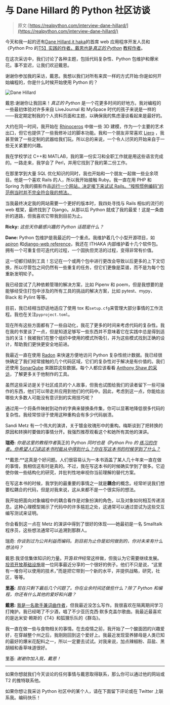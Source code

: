 # 与 Dane Hillard 的 Python 社区访谈

> 原文:[https://realpython.com/interview-dane-hillard/](https://realpython.com/interview-dane-hillard/)

今天和我一起的还有[Dane Hillard](https://realpython.com/team/dhillard/),[it haka](https://www.ithaka.org)的首席 web 应用程序开发人员和《Python Pro 的[T5】实践的作者。戴恩也是*真正的 Python*](https://realpython.com/asins/1617296082/) [教程作者](https://realpython.com/team/dhillard/)。

在这次采访中，我们讨论了各种主题，包括代码复杂性、Python 包维护和爆米花。事不宜迟，让我们欢迎戴恩。

谢谢你参加我的采访，戴恩。我想以我们对所有来宾一样的方式开始:你是如何开始编程的，你是什么时候开始使用 Python 的？

![Dane Hillard](../Images/7d6d2940043c0d9037cf56063696011b.png)

戴恩:谢谢你让我回来！*真正的 Python* 是一个花更多时间的好地方。我对编程的一些最初体验对许多来自 LiveJournal 和 MySpace 时代的孩子来说是一样的——我定期定制我的个人资料页面和主题，以确保我的焦虑漫谈看起来是最好的。

大约在同一时间，我开始在 [Rhinoceros](https://www.rhino3d.com/) 中做一些 3D 建模，作为一个主要的艺术出口，但它也提供了一些我修补过的脚本功能。我和一个朋友非常喜欢 [Liero](https://en.wikipedia.org/wiki/Liero) ，我甚至做了一些定制的武器给我们玩。所以总的来说，一个令人讨厌的开始来自于一些无关紧要的兴趣。

我在学校学过 C++和 MATLAB，我的第一份实习和全职工作就是用这些语言完成的。一路走来，我学会了 Perl，并用它找到了我的第二份工作。

在那里学到大量 SQL 优化知识的同时，我也开始和一个朋友一起做一些业余项目。他是一个喜欢 Rails 的人，所以我开始接触 Ruby。我一直在用 PHP 和 Spring 为我的摄影作品[运行一个网站，决定接下来试试 Rails。“按照惯例编码”的范例当时并不完全符合我的想法。](https://www.danehillard.com)

当我最终决定我的网站需要一个更好的版本时，我四处寻找与 Rails 相似的流行的 web 框架，最终找到了 Django。从那以后 Python 就成了我的最爱！这是一条曲折的道路，但我喜欢它带我到目前为止。

**Ricky:** *这些天你最感兴趣的 Python 话题是什么？*

**Dane:** Python 包维护是我最近的一个重点。我维护着几个小型开源项目，如 [apiron](https://github.com/ithaka/apiron) 和[django-web reference](https://github.com/easy-as-python/django-webmention)，我还在 ITHAKA 内部维护着十几个软件包。拥有一个可重复但可迭代的过程，一个固执但灵活的过程，变得非常有价值。

这一切都归结到工具！忘记在一个或两个包中进行更改会导致以后更多的上下文切换，所以尽管包之间仍然有一些重复的任务，但它们更像是菜谱，而不是为每个包重新发明轮子。

我已经尝试了几种依赖管理的解决方案，比如 Pipenv 和 poem，但是我想要的是能够经受住打包中涉及的所有工具的挑战的解决方案，比如 pytest、mypy、Black 和 Pylint 等等。

目前，我已经相当舒适地适应了使用 tox 和`setup.cfg`来管理大部分事情的工作流程。我也在关注`pyproject.toml`。

现在所有这些方面都有了一些自动化，我花了更多的时间来考虑代码的复杂性。我在我的书里谈了一点，但是知道足够写一些东西并不意味着它在实践中总是得到适当的关注！我被我们在整个组织中使用的模式所吸引，并为这些模式找到正确的设计，帮助我们更快更安全地前进。

我最近一直在使用 [Radon](https://radon.readthedocs.io/en/latest/) 来快速方便地访问 Python 复杂性统计数据。我已经很快确定了我们经常接触的几个代码区域，它们的复杂性对于解决是有价值的。我们还使用 [SonarQube](https://www.sonarqube.org/) 来跟踪这些数据。每个人都应该看看 [Anthony Shaw 的采访](https://realpython.com/interview-anthony-shaw/)，了解更多关于他制作的工具。

虽然这些采访是关于社区成员的个人故事，但我也试图给我们的读者留下一些可操作的东西，他们可以带走并应用到他们的代码中。因此，考虑到这一点，你能给出哪些大多数人可能没有意识到的实用技巧呢？

通过用一个将条件映射到动作的字典来替换条件集，你可以显著地降低很多代码的复杂性。我经常惊讶于使用这种重构会有多少代码崩溃。

Sandi Metz 有一个伟大的演讲，关于镀金玫瑰形中的重构。梅斯谈到了把转换的原因和转换时要做的事情分开。我强烈推荐观看这个和她所有其他的演讲。

**瑞奇:** *你是这里的教程作者*真正的 Python *同时也是《Python Pro *的* [练习的作者。你希望人们读这本书时能从中得到什么？你在写这本书的时候学到了什么？](https://thepythonpro.com)*

**戴恩:**这真是个好问题。人们很容易认为一本书涵盖了某人几十年来一直在做的事情，我相信这有时是真的。不过，我在写这本书的时候确实学到了很多。它迫使你做一些结构化的研究，并批判性地审视你当前理解的替代方案。

在写这本书的时候，我学到的最重要的事情之一就是**耦合**的概念。经常听说我们想要松耦合的代码，但是对我来说，这从来都不是一个很实际的想法。

我开始把面向对象编程中的耦合看作是对象扮演的角色，以及对象如何相互传递消息。这种心理模型揭示了代码中的许多尴尬之处，这通常可以通过尝试为这些交互编写测试来证明。

你会看到这一点在 Metz 的演讲中得到了很好的体现——她最初是一名 Smalltalk 程序员，这些想法通常可以追溯到那群人。

瑞奇: *你谈到过为公共利益而编码。到目前为止你是如何做到的，你对未来有什么想法吗？*

戴恩:我坚信集体知识的力量。开源*软件*经常这样做，但我认为它需要继续发展。[投资开放基础设施](https://investinopen.org)是一位同事最近分享的一个很好的例子。他们不只是说，“这里有一堆你可以使用的技术，”而是把它带到一个新的水平，并提供战略，研究，社区，等等。

**里基:** *现在只剩下最后几个问题了。你在业余时间还做些什么？除了 Python 和编程，你还有什么其他的爱好和兴趣？*

**戴恩:** [我是一名歌手兼词曲作者](https://littleleviathan.com/)，但我最近没怎么写作。我很喜欢在隔离期间学习打掩护。我已经喝了不少酒，唱了不少亚历克西·默多克盖尔歌曲。我最近最喜欢的是达米安·赖斯的《T4》和狐狸乐队的《群岛》。

我一直在做一些与食物相关的事情。在去疫情之前，我开始了一个酸面团的兴趣爱好，在穿越整个州之后，我刚刚回到这个爱好上。我最近发现营养酵母是人类已知的最好的爆米花配料之一，所以一定要去试试。对我来说，加点辣椒粉、蒜盐、黑胡椒和香草味道很好。

里基: *谢谢你加入我，戴恩！*

* * *

如果你想就我们今天谈论的任何事情与戴恩取得联系，那么你可以通过他的网站或 T2 的推特联系他。

如果你想让我采访 Python 社区中的某个人，请在下面留下评论或在 Twitter 上联系我。编码快乐！